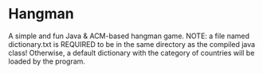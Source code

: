 # Hangman
A simple and fun Java &amp; ACM-based hangman game.
NOTE: a file named dictionary.txt is REQUIRED to be in the same directory as the compiled java class! Otherwise, a default dictionary with the category of countries will be loaded by the program.
